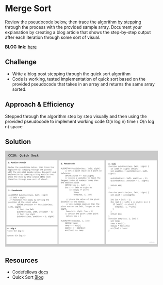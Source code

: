 # Merge Sort

Review the pseudocode below, then trace the algorithm by stepping through the process with the provided sample array. Document your explanation by creating a blog article that shows the step-by-step output after each iteration through some sort of visual.

**BLOG link:** [here](BLOG.md)

## Challenge

- Write a blog post stepping through the quick sort algorithm
- Code is working, tested implementation of quick sort based on the provided pseudocode that takes in an array and returns the same array sorted.

## Approach & Efficiency

Stepped through the algorithm step by step visually and then using the provided pseudocode to implement working code
O(n log n) time / O(n log n) space

## Solution

![whiteboard](../assets/quickSort.jpg)

## Resources
- Codefellows [docs](https://codefellows.github.io/common_curriculum/data_structures_and_algorithms/Code_401/class-28/)
- Quick Sort [Blog](https://www.guru99.com/quicksort-in-javascript.html)
